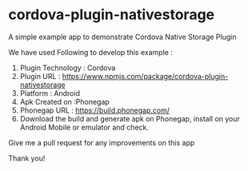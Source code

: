 # cordova-plugin-nativestorage
A simple example app to demonstrate Cordova Native Storage Plugin

We have used Following to develop this example :

1. Plugin Technology : Cordova
2. Plugin URL : https://www.npmjs.com/package/cordova-plugin-nativestorage
3. Platform : Android
4. Apk Created on :Phonegap
5. Phonegap URL : https://build.phonegap.com/
6. Download the build and generate apk on Phonegap, install on your Android Mobile or emulator and check.

Give me a pull request for any improvements on this app

Thank you!